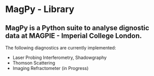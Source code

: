 # MagPy - Library
MagPy is a Python suite to analyse dignostic data at MAGPIE - Imperial College London.
---------------------------------------------------------------------------------------
The following diagnostics are currently implemented:
 - Laser Probing Interferometry, Shadowgraphy
 - Thomson Scattering
 - Imaging Refractometer (in Progress)
